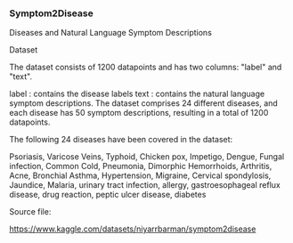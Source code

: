 ### Symptom2Disease

Diseases and Natural Language Symptom Descriptions

Dataset

The dataset consists of 1200 datapoints and has two columns: "label" and "text".

label : contains the disease labels
text : contains the natural language symptom descriptions.
The dataset comprises 24 different diseases, and each disease has 50 symptom descriptions, resulting in a total of 1200 datapoints.

The following 24 diseases have been covered in the dataset:

Psoriasis, Varicose Veins, Typhoid, Chicken pox, Impetigo, Dengue, Fungal infection, Common Cold, Pneumonia, Dimorphic Hemorrhoids, Arthritis, Acne, Bronchial Asthma, Hypertension, Migraine, Cervical spondylosis, Jaundice, Malaria, urinary tract infection, allergy, gastroesophageal reflux disease, drug reaction, peptic ulcer disease, diabetes

Source file:

https://www.kaggle.com/datasets/niyarrbarman/symptom2disease
